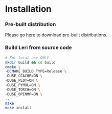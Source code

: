 # Installation

### Pre-built distribution

Please go [here](https://kornmann.bioch.ox.ac.uk/leri/resources/download.html) to download pre-built distributions.

### Build Leri from source code

```bash
# For local use ONLY
mkdir build && cd build
cmake \
-DCMAKE_BUILD_TYPE=Release \
-DUSE_CCACHE=ON \
-DUSE_PLOT=ON \
-DUSE_PYMOL=ON \
-DUSE_TORCH=ON \
-DUSE_OPENMP=ON \
..
make
make install
```
